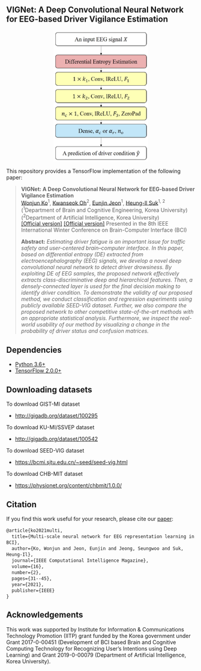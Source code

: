 ## VIGNet: A Deep Convolutional Neural Network for EEG-based Driver Vigilance Estimation
<p align="center"><img width="50%" src="files/framework.png" /></p>

This repository provides a TensorFlow implementation of the following paper:
> **VIGNet: A Deep Convolutional Neural Network for EEG-based Driver Vigilance Estimation**<br>
> [Wonjun Ko](https://scholar.google.com/citations?user=Fvzg1_sAAAAJ&hl=ko&oi=ao)<sup>1</sup>, [Kwanseok Oh](https://scholar.google.com/citations?user=EMYHaHUAAAAJ&hl=ko)<sup>2</sup>, [Eunjin Jeon](https://scholar.google.com/citations?user=U_hg5B0AAAAJ&hl=ko)<sup>1</sup>, [Heung-Il Suk](https://scholar.google.co.kr/citations?user=dl_oZLwAAAAJ&hl=ko)<sup>1, 2</sup><br/>
> (<sup>1</sup>Department of Brain and Cognitive Engineering, Korea University) <br/>
> (<sup>2</sup>Department of Artificial Intelligence, Korea University) <br/>
> [[Official version]](https://ieeexplore.ieee.org/abstract/document/9403717)
> [[Official version]](https://ieeexplore.ieee.org/abstract/document/9061668)
> Presented in the 8th IEEE International Winter Conference on Brain-Computer Interface (BCI)
> 
> **Abstract:** *Estimating driver fatigue is an important issue for traffic safety and user-centered brain–computer interface. In this paper, based on differential entropy (DE) extracted from electroencephalography (EEG) signals, we develop a novel deep convolutional neural network to detect driver drowsiness. By exploiting DE of EEG samples, the proposed network effectively extracts class-discriminative deep and hierarchical features. Then, a densely-connected layer is used for the final decision making to identify driver condition. To demonstrate the validity of our proposed method, we conduct classification and regression experiments using publicly available SEED-VIG dataset. Further, we also compare the proposed network to other competitive state-of-the-art methods with an appropriate statistical analysis. Furthermore, we inspect the real-world usability of our method by visualizing a change in the probability of driver status and confusion matrices.*


## Dependencies
* [Python 3.6+](https://www.continuum.io/downloads)
* [TensorFlow 2.0.0+](https://www.tensorflow.org/)

## Downloading datasets
To download GIST-MI dataset
* http://gigadb.org/dataset/100295

To download KU-MI/SSVEP dataset
* http://gigadb.org/dataset/100542

To download SEED-VIG dataset
* https://bcmi.sjtu.edu.cn/~seed/seed-vig.html

To download CHB-MIT dataset
* https://physionet.org/content/chbmit/1.0.0/

## Citation
If you find this work useful for your research, please cite our [paper](https://ieeexplore.ieee.org/abstract/document/9403717):
```
@article{ko2021multi,
  title={Multi-scale neural network for EEG representation learning in BCI},
  author={Ko, Wonjun and Jeon, Eunjin and Jeong, Seungwoo and Suk, Heung-Il},
  journal={IEEE Computational Intelligence Magazine},
  volume={16},
  number={2},
  pages={31--45},
  year={2021},
  publisher={IEEE}
}
```

## Acknowledgements
This work was supported by Institute for Information & Communications Technology Promotion (IITP) grant funded by the Korea government under Grant 2017-0-00451 (Development of BCI based Brain and Cognitive Computing Technology for Recognizing User’s Intentions using Deep Learning) and Grant 2019-0-00079 (Department of Artificial Intelligence, Korea University).
